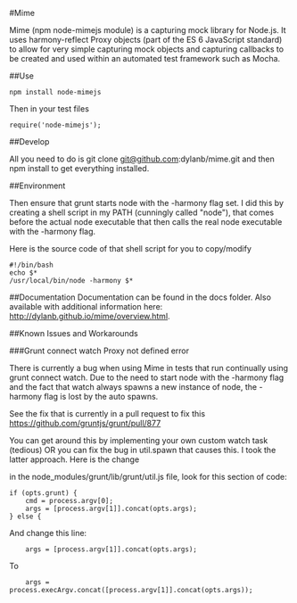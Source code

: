 #Mime

Mime (npm node-mimejs module) is a capturing mock library for Node.js. It uses harmony-reflect Proxy objects (part of the ES 6 JavaScript standard) to allow for very simple capturing mock objects and capturing callbacks to be created and used within an automated test framework such as Mocha.

##Use

    npm install node-mimejs

Then in your test files

    require('node-mimejs');

##Develop

All you need to do is git clone git@github.com:dylanb/mime.git and then npm install to get everything installed. 

##Environment

Then ensure that grunt starts node with the -harmony flag set. I did this by creating a shell script in my PATH (cunningly called "node"), that comes before the actual node executable that then calls the real node executable with the -harmony flag.

Here is the source code of that shell script for you to copy/modify


    #!/bin/bash
    echo $*
    /usr/local/bin/node -harmony $*

##Documentation
Documentation can be found in the docs folder. Also available with additional information here: http://dylanb.github.io/mime/overview.html.

##Known Issues and Workarounds

###Grunt connect watch Proxy not defined error

There is currently a bug when using Mime in tests that run continually using grunt connect watch. Due to the need to start node with the -harmony flag and the fact that watch always spawns a new instance of node, the -harmony flag is lost by the auto spawns.

See the fix that is currently in a pull request to fix this https://github.com/gruntjs/grunt/pull/877

You can get around this by implementing your own custom watch task (tedious) OR you can fix the bug in util.spawn that causes this. I took the latter approach. Here is the change

in the node_modules/grunt/lib/grunt/util.js file, look for this section of code:

    if (opts.grunt) {
        cmd = process.argv[0];
        args = [process.argv[1]].concat(opts.args);
    } else {

And change this line:

        args = [process.argv[1]].concat(opts.args);

To

        args = process.execArgv.concat([process.argv[1]].concat(opts.args));

